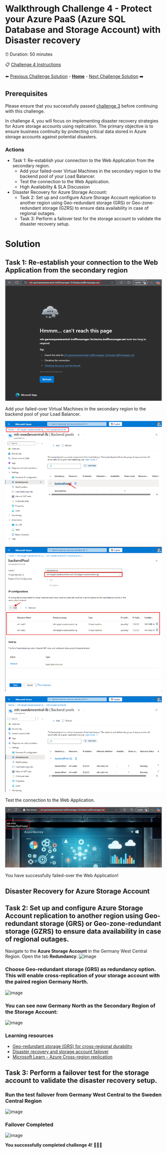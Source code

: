 # Walkthrough Challenge 4 - Protect your Azure PaaS (Azure SQL Database and Storage Account) with Disaster recovery

⏰ Duration: 50 minutes

📋  [Challenge 4 Instructions](../../challenges/04_challenge.md)

⬅️ [Previous Challenge Solution](../challenge-3/solution.md) - **[Home](../../Readme.md)** - [Next Challenge Solution](../challenge-5/solution.md) ➡️

## Prerequisites

Please ensure that you successfully passed [challenge 3](../../Readme.md#challenge-3) before continuing with this challenge.

In challenge 4, you will focus on implementing disaster recovery strategies for Azure storage accounts using replication. The primary objective is to ensure business continuity by protecting critical data stored in Azure storage accounts against potential disasters.

### Actions
* Task 1: Re-establish your connection to the Web Application from the secondary region.
  * Add your failed-over Virtual Machines in the secondary region to the backend pool of your Load Balancer.
  * Test the connection to the Web Application.
  * High Availability & SLA Discussion
* Disaster Recovery for Azure Storage Account:
  * Task 2: Set up and configure Azure Storage Account replication to another region using Geo-redundant storage (GRS) or Geo-zone-redundant storage (GZRS) to ensure data availability in case of regional outages.
  * Task 3: Perform a failover test for the storage account to validate the disaster recovery setup.


# Solution

## Task 1: Re-establish your connection to the Web Application from the secondary region

![image](./img/027.png)

Add your failed-over Virtual Machines in the secondary region to the backend pool of your Load Balancer.

![image](./img/028.png)

![image](./img/029.png)

![image](./img/030.png)

Test the connection to the Web Application.

![image](./img/031.png)

You have successfully failed-over the Web Application!

## Disaster Recovery for Azure Storage Account

## Task 2: Set up and configure Azure Storage Account replication to another region using Geo-redundant storage (GRS) or Geo-zone-redundant storage (GZRS) to ensure data availability in case of regional outages.

Navigate to the **Azure Storage Account** in the Germany West Central Region. Open the tab **Redundancy**:
![image](./img/01.png)

### Choose Geo-redundant storage (GRS) as redundancy option. This will enable cross-replication of your storage account with the paired region Germany North. 
![image](./img/02.png)

### You can see now Germany North as the Secondary Region of the Storage Account:
![image](./img/11.png)

### Learning resources
* [Geo-redundant storage (GRS) for cross-regional durability](https://learn.microsoft.com/en-us/azure/storage/common/storage-redundancy-grs)
* [Disaster recovery and storage account failover](https://learn.microsoft.com/en-us/azure/storage/common/storage-disaster-recovery-guidance)
* [Microsoft Learn - Azure Cross-region replication](https://learn.microsoft.com/en-us/azure/reliability/cross-region-replication-azure#cross-region-replication)

## Task 3: Perform a failover test for the storage account to validate the disaster recovery setup.

### Run the test failover from Germany West Central to the Sweden Central Region
![image](./img/12.png)

### Failover Completed
![image](./img/13.png)

**You successfully completed challenge 4!** 🚀🚀🚀
